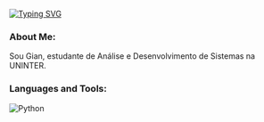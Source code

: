 [![Typing SVG](https://readme-typing-svg.herokuapp.com?font=Public+Sans&size=25&pause=1000&color=000000&background=A7A7A700&center=true&vCenter=true&width=500&lines=Hi+there%2C+name's+Gian!+%F0%9F%99%8B%F0%9F%8F%BC%E2%80%8D%E2%99%82%EF%B8%8F)](https://git.io/typing-svg)

### About Me:
<p>Sou Gian, estudante de Análise e Desenvolvimento de Sistemas na UNINTER.</p>

### Languages and Tools:
![Python](https://img.shields.io/badge/python-3670A0?style=for-the-badge&logo=python&logoColor=ffdd54)
